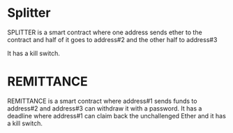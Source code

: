 # Splitter
SPLITTER is a smart contract where one address sends ether to the contract and half of it goes to address#2 and the other half to address#3

It has a kill switch.

# REMITTANCE
REMITTANCE is a smart contract where address#1 sends funds to address#2 and address#3 can withdraw it with a password. It has a deadline where address#1 can claim back the unchallenged Ether and it has a kill switch.

